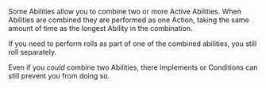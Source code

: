 Some Abilities allow you to combine two or more Active Abilities. When Abilities are combined they are performed as one Action, taking the same amount of time as the longest Ability in the combination.

If you need to perform rolls as part of one of the combined abilities, you still roll separately.

Even if you _could_ combine two Abilities, there Implements or Conditions can still prevent you from doing so.